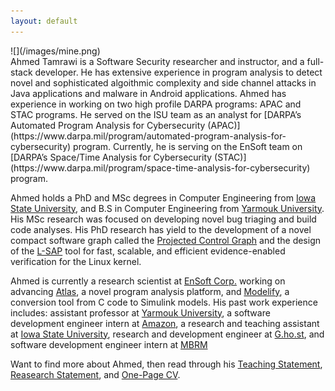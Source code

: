 ```yaml
---
layout: default
---
```

<div class='pull-left' markdown="1">
![](/images/mine.png)
</div>Ahmed Tamrawi is a Software Security researcher and instructor, and a full-stack developer. He has extensive experience in program analysis to detect novel and sophisticated algoithmic complexity and side channel attacks in Java applications and malware in Android applications. Ahmed has experience in working on two high profile DARPA programs: APAC and STAC programs. He served on the ISU team as an analyst for [DARPA’s Automated Program Analysis for Cybersecurity (APAC)](https://www.darpa.mil/program/automated-program-analysis-for-cybersecurity) program. Currently, he is serving on the EnSoft team on [DARPA’s Space/Time Analysis for Cybersecurity (STAC)](https://www.darpa.mil/program/space-time-analysis-for-cybersecurity) program.

Ahmed holds a PhD and MSc degrees in Computer Engineering from [Iowa State University](https://www.iastate.edu/), and B.S in Computer Engineering from [Yarmouk University](https://www.yu.edu.jo/). His MSc research was focused on developing novel bug triaging and build code analyses. His PhD research has yield to the development of a novel compact software graph called the [Projected Control Graph](https://www.ece.iastate.edu/kcsl/science-of-computer-programming-projected-control-graph/) and the design of the [L-SAP](https://kcsl.github.io/L-SAP) tool for fast, scalable, and efficient evidence-enabled verification for the Linux kernel.

Ahmed is currently a research scientist at [EnSoft Corp.](https://www.ensoftcorp.com) working on advancing [Atlas](http://www.ensoftcorp.com/atlas/), a novel program analysis platform, and [Modelify](https://www.ensoftcorp.com/modelify/), a conversion tool from C code to Simulink models. His past work experience includes: assistant professor at [Yarmouk University](https://www.yu.edu.jo/), a software development engineer intern at [Amazon](https://www.amazon.com), a research and teaching assistant at [Iowa State University](https://www.iastate.edu/), research and development engineer at [G.ho.st](https://en.wikipedia.org/wiki/G.ho.st), and software development engineer intern at [MBRM](https://www.mbrm.com/.)

Want to find more about Ahmed, then read through his [Teaching Statement](https://raw.githubusercontent.com/atamrawi/atamrawi.github.io/master/resources/Tamrawi,Ahmed-teaching_statement.pdf), [Reasearch Statement](https://raw.githubusercontent.com/atamrawi/atamrawi.github.io/master/resources/Tamrawi,Ahmed-research_statement.pdf), and [One-Page CV](https://raw.githubusercontent.com/atamrawi/atamrawi.github.io/master/resources/Tamrawi,Ahmed-resume.pdf).